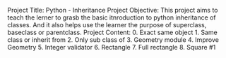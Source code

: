 Project Title: Python - Inheritance
Project Objective: This project aims to teach the lerner to grasb the basic itnroduction to python inheritance of classes. And it also helps use the learner the purpose of superclass, baseclass or parentclass.
Project Content: 
                0. Exact same object
                1. Same class or inherit from
                2. Only sub class of
                3. Geometry module
                4. Improve Geometry
                5. Integer validator
                6. Rectangle
                7. Full rectangle
                8. Square #1